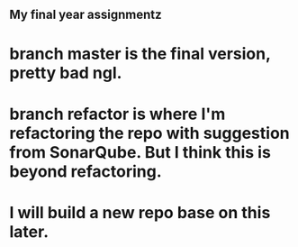 ## My final year assignmentz

# branch master is the final version, pretty bad ngl.

# branch refactor is where I'm refactoring the repo with suggestion from SonarQube. But I think this is beyond refactoring.

# I will build a new repo base on this later.
